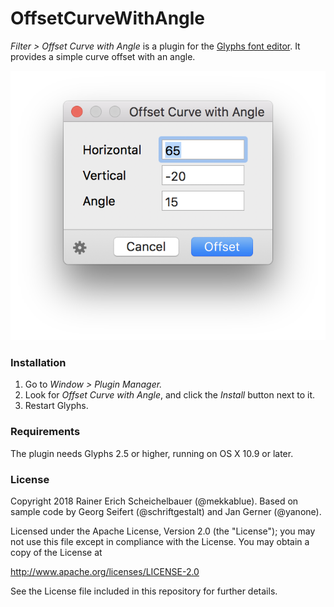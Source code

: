 # OffsetCurveWithAngle

*Filter > Offset Curve with Angle* is a plugin for the [Glyphs font editor](http://glyphsapp.com/). It provides a simple curve offset with an angle.

![OffsetCurveWithAngle](OffsetCurveWithAngle.png)

### Installation

1. Go to *Window > Plugin Manager.*
2. Look for *Offset Curve with Angle*, and click the *Install* button next to it.
3. Restart Glyphs.

### Requirements

The plugin needs Glyphs 2.5 or higher, running on OS X 10.9 or later.

### License

Copyright 2018 Rainer Erich Scheichelbauer (@mekkablue).
Based on sample code by Georg Seifert (@schriftgestalt) and Jan Gerner (@yanone).

Licensed under the Apache License, Version 2.0 (the "License");
you may not use this file except in compliance with the License.
You may obtain a copy of the License at

http://www.apache.org/licenses/LICENSE-2.0

See the License file included in this repository for further details.

